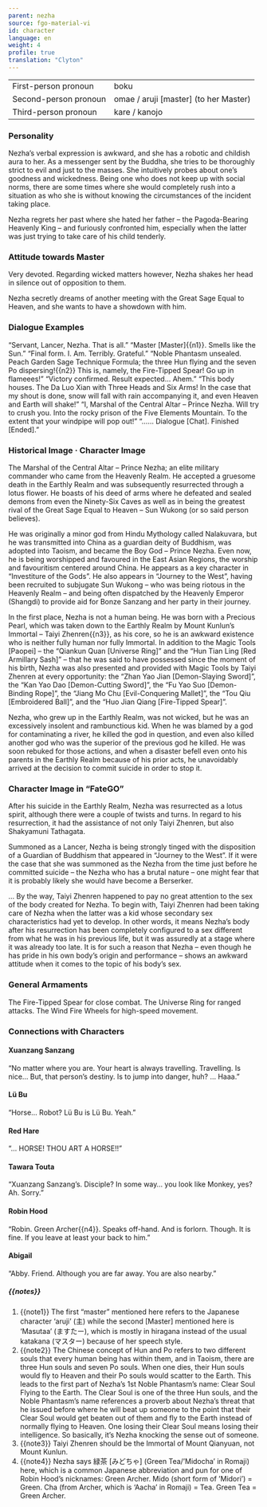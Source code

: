 ```yaml
---
parent: nezha
source: fgo-material-vi
id: character
language: en
weight: 4
profile: true
translation: "Clyton"
---
```


<table>
  <tr><td>First-person pronoun</td><td>boku</td></tr>
  <tr><td>Second-person pronoun</td><td>omae / aruji [master] (to her Master)</td></tr>
  <tr><td>Third-person pronoun</td><td>kare / kanojo</td></tr>
</table>

### Personality

Nezha’s verbal expression is awkward, and she has a robotic and childish aura to her. As a messenger sent by the Buddha, she tries to be thoroughly strict to evil and just to the masses. She intuitively probes about one’s goodness and wickedness. Being one who does not keep up with social norms, there are some times where she would completely rush into a situation as who she is without knowing the circumstances of the incident taking place.

Nezha regrets her past where she hated her father – the Pagoda-Bearing Heavenly King – and furiously confronted him, especially when the latter was just trying to take care of his child tenderly.

### Attitude towards Master

Very devoted. Regarding wicked matters however, Nezha shakes her head in silence out of opposition to them.

Nezha secretly dreams of another meeting with the Great Sage Equal to Heaven, and she wants to have a showdown with him.

### Dialogue Examples

“Servant, Lancer, Nezha. That is all.”
“Master [Master]{{n1}}. Smells like the Sun.”
“Final form. I. Am. Terribly. Grateful.”
“Noble Phantasm unsealed. Peach Garden Sage Technique Formula; the three Hun flying and the seven Po dispersing!{{n2}} This is, namely, the Fire-Tipped Spear! Go up in flameees!”
“Victory confirmed. Result expected… Ahem.”
“This body houses. The Da Luo Xian with Three Heads and Six Arms! In the case that my shout is done, snow will fall with rain accompanying it, and even Heaven and Earth will shake!”
“I, Marshal of the Central Altar – Prince Nezha. Will try to crush you. Into the rocky prison of the Five Elements Mountain. To the extent that your windpipe will pop out!”
“…… Dialogue [Chat]. Finished [Ended].”

### Historical Image · Character Image

The Marshal of the Central Altar – Prince Nezha; an elite military commander who came from the Heavenly Realm. He accepted a gruesome death in the Earthly Realm and was subsequently resurrected through a lotus flower. He boasts of his deed of arms where he defeated and sealed demons from even the Ninety-Six Caves as well as in being the greatest rival of the Great Sage Equal to Heaven – Sun Wukong (or so said person believes).

He was originally a minor god from Hindu Mythology called Nalakuvara, but he was transmitted into China as a guardian deity of Buddhism, was adopted into Taoism, and became the Boy God – Prince Nezha. Even now, he is being worshipped and favoured in the East Asian Regions, the worship and favouritism centered around China. He appears as a key character in “Investiture of the Gods”. He also appears in “Journey to the West”, having been recruited to subjugate Sun Wukong – who was being riotous in the Heavenly Realm – and being often dispatched by the Heavenly Emperor (Shangdi) to provide aid for Bonze Sanzang and her party in their journey.

In the first place, Nezha is not a human being. He was born with a Precious Pearl, which was taken down to the Earthly Realm by Mount Kunlun’s Immortal – Taiyi Zhenren{{n3}}, as his core, so he is an awkward existence who is neither fully human nor fully Immortal. In addition to the Magic Tools [Paopei] – the “Qiankun Quan [Universe Ring]” and the “Hun Tian Ling [Red Armillary Sash]” – that he was said to have possessed since the moment of his birth, Nezha was also presented and provided with Magic Tools by Taiyi Zhenren at every opportunity: the “Zhan Yao Jian [Demon-Slaying Sword]”, the “Kan Yao Dao [Demon-Cutting Sword]”, the “Fu Yao Suo [Demon-Binding Rope]”, the “Jiang Mo Chu [Evil-Conquering Mallet]”, the “Tou Qiu [Embroidered Ball]”, and the “Huo Jian Qiang [Fire-Tipped Spear]”.

Nezha, who grew up in the Earthly Realm, was not wicked, but he was an excessively insolent and rambunctious kid. When he was blamed by a god for contaminating a river, he killed the god in question, and even also killed another god who was the superior of the previous god he killed. He was soon rebuked for those actions, and when a disaster befell even onto his parents in the Earthly Realm because of his prior acts, he unavoidably arrived at the decision to commit suicide in order to stop it.

### Character Image in “FateGO”

After his suicide in the Earthly Realm, Nezha was resurrected as a lotus spirit, although there were a couple of twists and turns. In regard to his resurrection, it had the assistance of not only Taiyi Zhenren, but also Shakyamuni Tathagata.

Summoned as a Lancer, Nezha is being strongly tinged with the disposition of a Guardian of Buddhism that appeared in “Journey to the West”. If it were the case that she was summoned as the Nezha from the time just before he committed suicide – the Nezha who has a brutal nature – one might fear that it is probably likely she would have become a Berserker.

… By the way, Taiyi Zhenren happened to pay no great attention to the sex of the body created for Nezha. To begin with, Taiyi Zhenren had been taking care of Nezha when the latter was a kid whose secondary sex characteristics had yet to develop. In other words, it means Nezha’s body after his resurrection has been completely configured to a sex different from what he was in his previous life, but it was assuredly at a stage where it was already too late. It is for such a reason that Nezha – even though he has pride in his own body’s origin and performance – shows an awkward attitude when it comes to the topic of his body’s sex.

### General Armaments

The Fire-Tipped Spear for close combat. The Universe Ring for ranged attacks. The Wind Fire Wheels for high-speed movement.

### Connections with Characters

#### Xuanzang Sanzang

“No matter where you are. Your heart is always travelling. Travelling. Is nice… But, that person’s destiny. Is to jump into danger, huh? … Haaa.”

#### Lü Bu

“Horse… Robot? Lü Bu is Lü Bu. Yeah.”

#### Red Hare

“… HORSE! THOU ART A HORSE!!”

#### Tawara Touta

“Xuanzang Sanzang’s. Disciple? In some way… you look like Monkey, yes? Ah. Sorry.”

#### Robin Hood

“Robin. Green Archer{{n4}}. Speaks off-hand. And is forlorn. Though. It is fine. If you leave at least your back to him.”

#### Abigail

“Abby. Friend. Although you are far away. You are also nearby.”

##### {{notes}}

1. {{note1}} The first “master” mentioned here refers to the Japanese character ‘aruji’ (主) while the second [Master] mentioned here is ‘Masutaa’ (ますたー), which is mostly in hiragana instead of the usual katakana (マスター) because of her speech style.
2. {{note2}} The Chinese concept of Hun and Po refers to two different souls that every human being has within them, and in Taoism, there are three Hun souls and seven Po souls. When one dies, their Hun souls would fly to Heaven and their Po souls would scatter to the Earth. This leads to the first part of Nezha’s 1st Noble Phantasm’s name: Clear Soul Flying to the Earth. The Clear Soul is one of the three Hun souls, and the Noble Phantasm’s name references a proverb about Nezha’s threat that he issued before where he will beat up someone to the point that their Clear Soul would get beaten out of them and fly to the Earth instead of normally flying to Heaven. One losing their Clear Soul means losing their intelligence. So basically, it’s Nezha knocking the sense out of someone.
3. {{note3}} Taiyi Zhenren should be the Immortal of Mount Qianyuan, not Mount Kunlun.
4. {{note4}} Nezha says 緑茶 [みどちゃ] (Green Tea/’Midocha’ in Romaji) here, which is a common Japanese abbreviation and pun for one of Robin Hood’s nicknames: Green Archer. Mido (short form of ’Midori’) = Green. Cha (from Archer, which is ‘Aacha’ in Romaji) = Tea. Green Tea = Green Archer.
